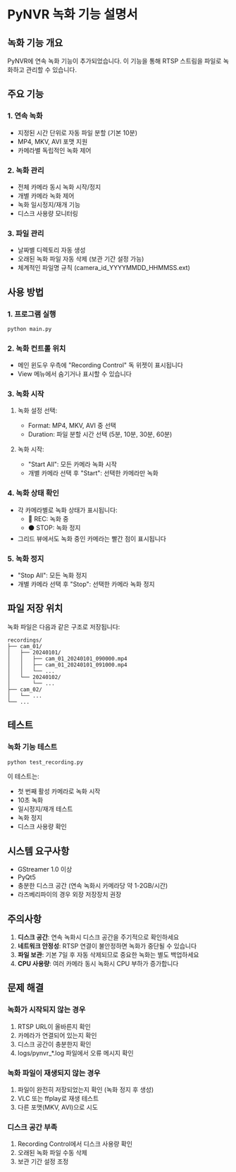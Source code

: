 # PyNVR 녹화 기능 설명서

## 녹화 기능 개요

PyNVR에 연속 녹화 기능이 추가되었습니다. 이 기능을 통해 RTSP 스트림을 파일로 녹화하고 관리할 수 있습니다.

## 주요 기능

### 1. 연속 녹화
- 지정된 시간 단위로 자동 파일 분할 (기본 10분)
- MP4, MKV, AVI 포맷 지원
- 카메라별 독립적인 녹화 제어

### 2. 녹화 관리
- 전체 카메라 동시 녹화 시작/정지
- 개별 카메라 녹화 제어
- 녹화 일시정지/재개 기능
- 디스크 사용량 모니터링

### 3. 파일 관리
- 날짜별 디렉토리 자동 생성
- 오래된 녹화 파일 자동 삭제 (보관 기간 설정 가능)
- 체계적인 파일명 규칙 (camera_id_YYYYMMDD_HHMMSS.ext)

## 사용 방법

### 1. 프로그램 실행
```bash
python main.py
```

### 2. 녹화 컨트롤 위치
- 메인 윈도우 우측에 "Recording Control" 독 위젯이 표시됩니다
- View 메뉴에서 숨기거나 표시할 수 있습니다

### 3. 녹화 시작
1. 녹화 설정 선택:
   - Format: MP4, MKV, AVI 중 선택
   - Duration: 파일 분할 시간 선택 (5분, 10분, 30분, 60분)

2. 녹화 시작:
   - "Start All": 모든 카메라 녹화 시작
   - 개별 카메라 선택 후 "Start": 선택한 카메라만 녹화

### 4. 녹화 상태 확인
- 각 카메라별로 녹화 상태가 표시됩니다:
  - 🔴 REC: 녹화 중
  - ⚫ STOP: 녹화 정지
- 그리드 뷰에서도 녹화 중인 카메라는 빨간 점이 표시됩니다

### 5. 녹화 정지
- "Stop All": 모든 녹화 정지
- 개별 카메라 선택 후 "Stop": 선택한 카메라 녹화 정지

## 파일 저장 위치

녹화 파일은 다음과 같은 구조로 저장됩니다:
```
recordings/
├── cam_01/
│   ├── 20240101/
│   │   ├── cam_01_20240101_090000.mp4
│   │   ├── cam_01_20240101_091000.mp4
│   │   └── ...
│   └── 20240102/
│       └── ...
├── cam_02/
│   └── ...
└── ...
```

## 테스트

### 녹화 기능 테스트
```bash
python test_recording.py
```

이 테스트는:
- 첫 번째 활성 카메라로 녹화 시작
- 10초 녹화
- 일시정지/재개 테스트
- 녹화 정지
- 디스크 사용량 확인

## 시스템 요구사항

- GStreamer 1.0 이상
- PyQt5
- 충분한 디스크 공간 (연속 녹화시 카메라당 약 1-2GB/시간)
- 라즈베리파이의 경우 외장 저장장치 권장

## 주의사항

1. **디스크 공간**: 연속 녹화시 디스크 공간을 주기적으로 확인하세요
2. **네트워크 안정성**: RTSP 연결이 불안정하면 녹화가 중단될 수 있습니다
3. **파일 보관**: 기본 7일 후 자동 삭제되므로 중요한 녹화는 별도 백업하세요
4. **CPU 사용량**: 여러 카메라 동시 녹화시 CPU 부하가 증가합니다

## 문제 해결

### 녹화가 시작되지 않는 경우
1. RTSP URL이 올바른지 확인
2. 카메라가 연결되어 있는지 확인
3. 디스크 공간이 충분한지 확인
4. logs/pynvr_*.log 파일에서 오류 메시지 확인

### 녹화 파일이 재생되지 않는 경우
1. 파일이 완전히 저장되었는지 확인 (녹화 정지 후 생성)
2. VLC 또는 ffplay로 재생 테스트
3. 다른 포맷(MKV, AVI)으로 시도

### 디스크 공간 부족
1. Recording Control에서 디스크 사용량 확인
2. 오래된 녹화 파일 수동 삭제
3. 보관 기간 설정 조정